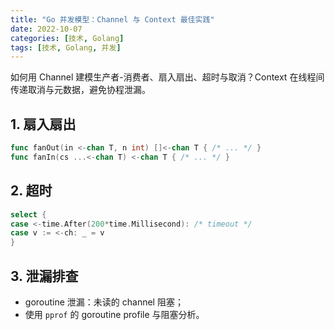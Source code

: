 ```yaml
---
title: "Go 并发模型：Channel 与 Context 最佳实践"
date: 2022-10-07
categories: [技术, Golang]
tags: [技术, Golang, 并发]
---
```


如何用 Channel 建模生产者-消费者、扇入扇出、超时与取消？Context 在线程间传递取消与元数据，避免协程泄漏。

## 1. 扇入扇出
```go
func fanOut(in <-chan T, n int) []<-chan T { /* ... */ }
func fanIn(cs ...<-chan T) <-chan T { /* ... */ }
```

## 2. 超时
```go
select {
case <-time.After(200*time.Millisecond): /* timeout */
case v := <-ch: _ = v
}
```

## 3. 泄漏排查
- goroutine 泄漏：未读的 channel 阻塞；
- 使用 `pprof` 的 goroutine profile 与阻塞分析。
